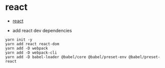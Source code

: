 # react


<!-- @import "[TOC]" {cmd="toc" depthFrom=1 depthTo=6 orderedList=false} -->

<!-- code_chunk_output -->

- [react](#react)

<!-- /code_chunk_output -->


* add react dev dependencies
```shell
yarn init -y
yarn add react react-dom
yarn add -D webpack
yarn add -D webpack-cli
yarn add -D babel-loader @babel/core @babel/preset-env @babel/preset-react
```